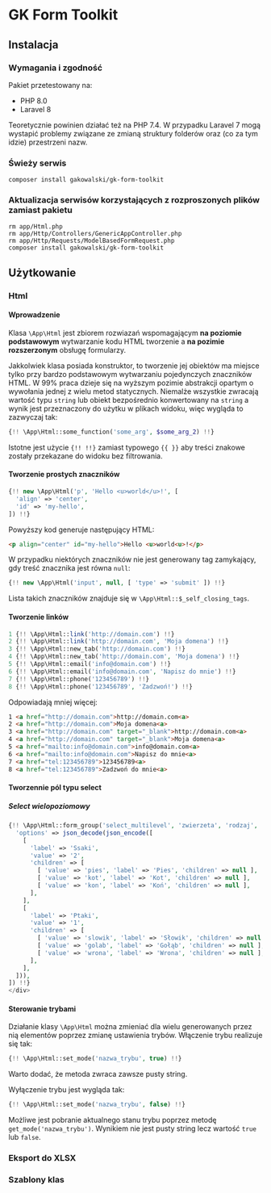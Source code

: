 # GK Form Toolkit

## Instalacja

### Wymagania i zgodność

Pakiet przetestowany na:

* PHP 8.0
* Laravel 8

Teoretycznie powinien działać też na PHP 7.4. W przypadku Laravel 7 mogą wystapić problemy związane ze zmianą struktury folderów oraz (co za tym idzie) przestrzeni nazw.

### Świeży serwis

```
composer install gakowalski/gk-form-toolkit
```

### Aktualizacja serwisów korzystających z rozproszonych plików zamiast pakietu

```
rm app/Html.php
rm app/Http/Controllers/GenericAppController.php
rm app/Http/Requests/ModelBasedFormRequest.php
composer install gakowalski/gk-form-toolkit
```

## Użytkowanie

### Html

#### Wprowadzenie

Klasa `\App\Html` jest zbiorem rozwiazań wspomagającym **na poziomie podstawowym** wytwarzanie kodu HTML tworzenie a **na pozimie rozszerzonym** obsługę formularzy.

Jakkolwiek klasa posiada konstruktor, to tworzenie jej obiektów ma miejsce tylko przy bardzo podstawowym wytwarzaniu pojedynczych znaczników HTML. W 99% praca dzieje się na wyższym pozimie abstrakcji opartym o wywołania jednej z wielu metod statycznych. Niemalże wszystkie zwracają wartość typu `string` lub obiekt bezpośrednio konwertowany na `string` a wynik jest przeznaczony do użytku w plikach widoku, więc wygląda to zazwyczaj tak:

```php
{!! \App\Html::some_function('some_arg', $some_arg_2) !!}
```

Istotne jest użycie `{!! !!}` zamiast typowego `{{ }}` aby treści znakowe zostały przekazane do widoku bez filtrowania.

#### Tworzenie prostych znaczników

```php
{!! new \App\Html('p', 'Hello <u>world</u>!', [
  'align' => 'center',
  'id' => 'my-hello',
]) !!}
```

Powyższy kod generuje następujący HTML:

```html
<p align="center" id="my-hello">Hello <u>world<u>!</p>
```

W przypadku niektórych znaczników nie jest generowany tag zamykający, gdy treść znacznika jest równa `null`:

```php
{!! new \App\Html('input', null, [ 'type' => 'submit' ]) !!}
```

Lista takich znaczników znajduje się w `\App\Html::$_self_closing_tags`.

#### Tworzenie linków

```php
1 {!! \App\Html::link('http://domain.com') !!}
2 {!! \App\Html::link('http://domain.com', 'Moja domena') !!}
3 {!! \App\Html::new_tab('http://domain.com') !!}
4 {!! \App\Html::new_tab('http://domain.com', 'Moja domena') !!}
5 {!! \App\Html::email('info@domain.com') !!}
6 {!! \App\Html::email('info@domain.com', 'Napisz do mnie') !!}
7 {!! \App\Html::phone('123456789') !!}
8 {!! \App\Html::phone('123456789', 'Zadzwoń!') !!}
```

Odpowiadają mniej więcej:

```html
1 <a href="http://domain.com">http://domain.com<a>
2 <a href="http://domain.com">Moja domena<a>
3 <a href="http://domain.com" target="_blank">http://domain.com<a>
4 <a href="http://domain.com" target="_blank">Moja domena<a>
5 <a href="mailto:info@domain.com">info@domain.com<a>
6 <a href="mailto:info@domain.com">Napisz do mnie<a>
7 <a href="tel:123456789">123456789<a>
8 <a href="tel:123456789">Zadzwoń do mnie<a>
```

#### Tworzennie pól typu select

##### Select wielopoziomowy

```php
{!! \App\Html::form_group('select_multilevel', 'zwierzeta', 'rodzaj', 'Rodzaj zwierzęcia', [
  'options' => json_decode(json_encode([
    [
      'label' => 'Ssaki',
      'value' => '2',
      'children' => [
        [ 'value' => 'pies', 'label' => 'Pies', 'children' => null ],
        [ 'value' => 'kot', 'label' => 'Kot', 'children' => null ],
        [ 'value' => 'kon', 'label' => 'Koń', 'children' => null ],
      ],
    ],
    [
      'label' => 'Ptaki',
      'value' => '1',
      'children' => [
        [ 'value' => 'slowik', 'label' => 'Słowik', 'children' => null ],
        [ 'value' => 'golab', 'label' => 'Gołąb', 'children' => null ],
        [ 'value' => 'wrona', 'label' => 'Wrona', 'children' => null ],
      ],
    ],
  ])),
]) !!}
</div>
```

#### Sterowanie trybami

Działanie klasy `\App\Html` można zmieniać dla wielu generowanych przez nią elementów poprzez zmianę ustawienia trybów. Włączenie trybu realizuje się tak:

```php
{!! \App\Html::set_mode('nazwa_trybu', true) !!}
```

Warto dodać, że metoda zwraca zawsze pusty string.

Wyłączenie trybu jest wygląda tak:

```php
{!! \App\Html::set_mode('nazwa_trybu', false) !!}
```

Możliwe jest pobranie aktualnego stanu trybu poprzez metodę `get_mode('nazwa_trybu')`. Wynikiem nie jest pusty string lecz wartość `true` lub `false`.


### Eksport do XLSX

### Szablony klas
